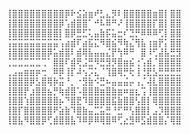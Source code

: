 ⢸⣿⣿⣿⣿⣿⣿⣿⣿⣿⡿⠗⣪⣵⣶⠞⣃⣄⡻⠇⣿⣿⣿⣿⣿⣶⣿⡇⣿⣿ 
⢸⣿⣿⣿⣿⣿⣿⣿⣿⡿⢡⣾⣿⣿⠁⠚⠧⠿⠛⠜⢸⣿⣿⣿⣿⡏⣿⡇⣿⣿
 ⢸⣿⣿⣿⣿⣿⣿⣿⣿⡇⣿⡿⣛⣋⢅⣤⣷⡯⣥⣒⠎⣙⡛⠿⠿⠿⢋⡇⣿⣿
 ⢨⣭⣭⣭⣭⣭⣭⣭⣭⢡⣴⣾⠏⣴⣯⣍⠻⣿⣮⠻⢷⣌⢻⣧⢰⣶⡟⡅⣿⣿ 
⢸⣿⣿⣿⣿⣿⣿⡿⣥⣾⣿⠇⣾⢿⣧⣤⣤⣌⡟⢳⠿⠛⠀⣿⠸⢋⣼⣧⣛⣻ 
⢈⣉⣉⣉⣉⣉⢉⠁⣿⣿⠏⣾⢟⣨⣛⠻⣛⣻⡻⣿⣶⣮⢐⢡⣾⡈⣿⣿⣿⣿ 
⢀⣠⣤⣶⣶⡶⢒⠀⠿⡿⢸⡏⠼⢢⡩⣅⠈⢹⣿⢿⡛⢗⢸⢘⣟⣣⣛⣛⣛⣛ 
⢸⣿⣿⣿⡿⣣⣿⢿⡷⣭⠘⡀⠐⣻⣷⠪⣛⠦⣤⣤⣬⡤⢠⡈⢼⣇⣿⣿⣿⣿ 
⢸⣿⣿⡟⣰⣿⣿⣦⡛⢷⣾⣿⠡⣿⣿⣿⣶⣿⣷⣶⠶⣶⣆⢩⢸⣿⣿⣿⣿⣿ 
⢸⣿⣿⢱⣿⣿⣿⣿⣿⡦⠙⣿⣟⠹⣿⣿⣿⣿⣯⣷⣿⣿⢣⣿⡇⢿⣿⣿⣿⣿ 
⢸⣿⡏⣿⣿⣿⣿⣿⠟⣵⣷⠹⣿⣷⣤⣉⣥⣛⠘⣋⠛⢣⣿⣿⡇⣠⡹⣿⣿⣿ 
⢸⣿⣧⠻⣿⣿⡿⢋⣾⣿⣿⣧⠹⠿⡿⠿⢿⣿⠿⢋⣔⣻⠿⣫⣾⣿⣿⡌⢿⣿
